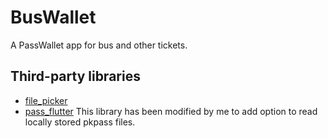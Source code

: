 # BusWallet

A PassWallet app for bus and other tickets.

## Third-party libraries
- [file_picker](https://pub.dev/packages/file_picker)
- [pass_flutter](https://pub.dev/packages/pass_flutter) This library has been modified by me to add option to read locally stored pkpass files.
